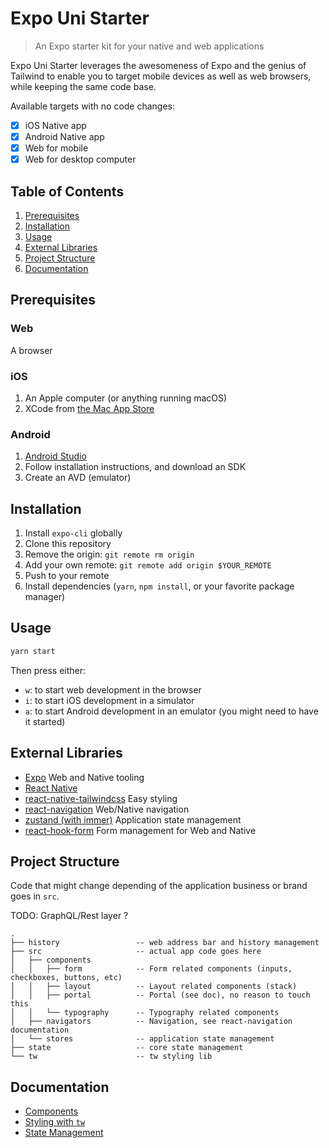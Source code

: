 # Expo Uni Starter

> An Expo starter kit for your native and web applications

Expo Uni Starter leverages the awesomeness of Expo and the genius of Tailwind to enable you
to target mobile devices as well as web browsers, while keeping the same code base.

Available targets with no code changes:

- [x] iOS Native app
- [x] Android Native app
- [x] Web for mobile
- [x] Web for desktop computer

## Table of Contents

1. [Prerequisites](#prerequisites)
2. [Installation](#installation)
3. [Usage](#usage)
4. [External Libraries](#external-libraries)
5. [Project Structure](#project-structure)
6. [Documentation](#documentation)

## Prerequisites

### Web

A browser

### iOS

1. An Apple computer (or anything running macOS)
2. XCode from [the Mac App Store](https://apps.apple.com/fr/app/xcode/id497799835?l=en&mt=12)

### Android

1. [Android Studio](https://developer.android.com/studio)
2. Follow installation instructions, and download an SDK
3. Create an AVD (emulator)

## Installation

1. Install `expo-cli` globally
1. Clone this repository
1. Remove the origin: `git remote rm origin`
1. Add your own remote: `git remote add origin $YOUR_REMOTE`
1. Push to your remote
1. Install dependencies (`yarn`, `npm install`, or your favorite package manager)

## Usage

```sh
yarn start
```

Then press either:

- `w`: to start web development in the browser
- `i`: to start iOS development in a simulator
- `a`: to start Android development in an emulator (you might need to have it started)

## External Libraries

- [Expo](https://docs.expo.io/versions/latest/) Web and Native tooling
- [React Native](https://reactnative.dev/docs/getting-started)
- [react-native-tailwindcss](https://tvke.github.io/react-native-tailwindcss/) Easy styling
- [react-navigation](https://reactnavigation.org/docs/getting-started) Web/Native navigation
- [zustand (with immer)](https://github.com/react-spring/zustand) Application state management
- [react-hook-form](https://github.com/react-spring/zustand) Form management for Web and Native

## Project Structure

Code that might change depending of the application business or brand goes in `src`.

TODO: GraphQL/Rest layer ?

```
.
├── history                 -- web address bar and history management
├── src                     -- actual app code goes here
│   ├── components
│   │   ├── form            -- Form related components (inputs, checkboxes, buttons, etc)
│   │   ├── layout          -- Layout related components (stack)
│   │   ├── portal          -- Portal (see doc), no reason to touch this
│   │   └── typography      -- Typography related components
│   ├── navigators          -- Navigation, see react-navigation documentation
│   └── stores              -- application state management
├── state                   -- core state management
└── tw                      -- tw styling lib
```

## Documentation

- [Components]()
- [Styling with `tw`]()
- [State Management]()
